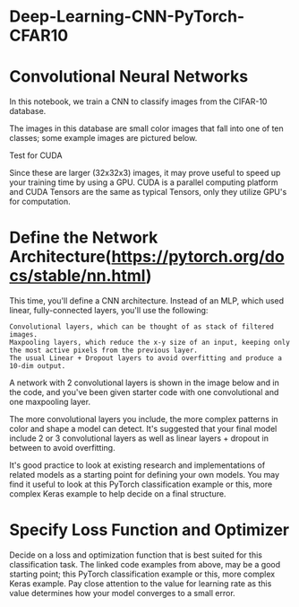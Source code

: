 # Deep-Learning-CNN-PyTorch-CFAR10


# Convolutional Neural Networks

In this notebook, we train a CNN to classify images from the CIFAR-10 database.

The images in this database are small color images that fall into one of ten classes; some example images are pictured below.

Test for CUDA

Since these are larger (32x32x3) images, it may prove useful to speed up your training time by using a GPU. CUDA is a parallel computing platform and CUDA Tensors are the same as typical Tensors, only they utilize GPU's for computation.


# Define the Network Architecture(https://pytorch.org/docs/stable/nn.html)

This time, you'll define a CNN architecture. Instead of an MLP, which used linear, fully-connected layers, you'll use the following:

    Convolutional layers, which can be thought of as stack of filtered images.
    Maxpooling layers, which reduce the x-y size of an input, keeping only the most active pixels from the previous layer.
    The usual Linear + Dropout layers to avoid overfitting and produce a 10-dim output.

A network with 2 convolutional layers is shown in the image below and in the code, and you've been given starter code with one convolutional and one maxpooling layer.


The more convolutional layers you include, the more complex patterns in color and shape a model can detect. It's suggested that your final model include 2 or 3 convolutional layers as well as linear layers + dropout in between to avoid overfitting.

It's good practice to look at existing research and implementations of related models as a starting point for defining your own models. You may find it useful to look at this PyTorch classification example or this, more complex Keras example to help decide on a final structure.


# Specify Loss Function and Optimizer

Decide on a loss and optimization function that is best suited for this classification task. The linked code examples from above, may be a good starting point; this PyTorch classification example or this, more complex Keras example. Pay close attention to the value for learning rate as this value determines how your model converges to a small error.

